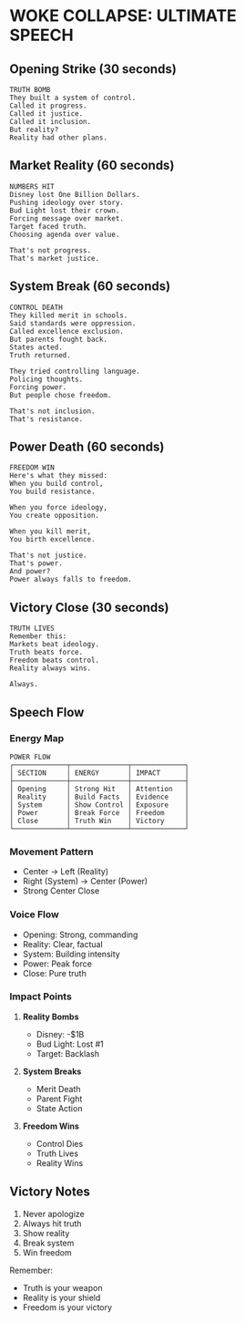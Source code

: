 # WOKE COLLAPSE: ULTIMATE SPEECH

## Opening Strike (30 seconds)
```
TRUTH BOMB
They built a system of control.
Called it progress.
Called it justice.
Called it inclusion.
But reality?
Reality had other plans.
```

## Market Reality (60 seconds)
```
NUMBERS HIT
Disney lost One Billion Dollars.
Pushing ideology over story.
Bud Light lost their crown.
Forcing message over market.
Target faced truth.
Choosing agenda over value.

That's not progress.
That's market justice.
```

## System Break (60 seconds)
```
CONTROL DEATH
They killed merit in schools.
Said standards were oppression.
Called excellence exclusion.
But parents fought back.
States acted.
Truth returned.

They tried controlling language.
Policing thoughts.
Forcing power.
But people chose freedom.

That's not inclusion.
That's resistance.
```

## Power Death (60 seconds)
```
FREEDOM WIN
Here's what they missed:
When you build control,
You build resistance.

When you force ideology,
You create opposition.

When you kill merit,
You birth excellence.

That's not justice.
That's power.
And power?
Power always falls to freedom.
```

## Victory Close (30 seconds)
```
TRUTH LIVES
Remember this:
Markets beat ideology.
Truth beats force.
Freedom beats control.
Reality always wins.

Always.
```

## Speech Flow

### Energy Map
```
POWER FLOW
┌─────────────┬──────────────┬─────────────┐
│ SECTION     │ ENERGY       │ IMPACT      │
├─────────────┼──────────────┼─────────────┤
│ Opening     │ Strong Hit   │ Attention   │
│ Reality     │ Build Facts  │ Evidence    │
│ System      │ Show Control │ Exposure    │
│ Power       │ Break Force  │ Freedom     │
│ Close       │ Truth Win    │ Victory     │
└─────────────┴──────────────┴─────────────┘
```

### Movement Pattern
- Center → Left (Reality)
- Right (System) → Center (Power)
- Strong Center Close

### Voice Flow
- Opening: Strong, commanding
- Reality: Clear, factual
- System: Building intensity
- Power: Peak force
- Close: Pure truth

### Impact Points
1. **Reality Bombs**
   - Disney: -$1B
   - Bud Light: Lost #1
   - Target: Backlash

2. **System Breaks**
   - Merit Death
   - Parent Fight
   - State Action

3. **Freedom Wins**
   - Control Dies
   - Truth Lives
   - Reality Wins

## Victory Notes
1. Never apologize
2. Always hit truth
3. Show reality
4. Break system
5. Win freedom

Remember: 
- Truth is your weapon
- Reality is your shield
- Freedom is your victory
